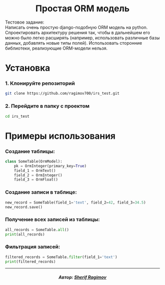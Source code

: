 <h1 align="center">Простая ORM модель</h1>
Тестовое задание:</br>
Написать очень простую django-подобную ORM модель на python.
Спроектировать архитектуру решения так, чтобы в дальнейшем его можно было легко расширять (например, использовать различные базы данных, добавлять новые типы полей).
Использовать сторонние библиотеки, реализующие ORM-модели нельзя.

# Установка
### 1. Клонируйте репозиторий
```bash
git clone https://github.com/ragimov700/irs_test.git
```
### 2. Перейдите в папку с проектом
```bash
cd irs_test
```
# Примеры использования
### Создание таблицы:
```python
class SomeTable(OrmModel):
    pk = OrmInteger(primary_key=True)
    field_1 = OrmText()
    field_2 = OrmInteger()
    field_3 = OrmFloat()
```
### Создание записи в таблице:
```python
new_record = SomeTable(field_1='text', field_2=42, field_3=34.5)
new_record.save()
```
### Получение всех записей из таблицы:
```python
all_records = SomeTable.all()
print(all_records)
```
### Фильтрация записей:
```python
filtered_records = SomeTable.filter(field_1='text')
print(filtered_records)
```
---
<h5 align="center">Автор: <a href="https://github.com/ragimov700">Sherif Ragimov</a></h5>
